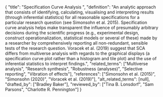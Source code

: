{
    "title": "Specification Curve Analysis ",
    "definition": "An analytic approach that consists of identifying, calculating, visualising and interpreting results (through inferential statistics) for all reasonable specifications for a particular research question (see Simonsohn et al. 2015). Specification curve analysis helps make transparent the influence of presumably arbitrary decisions during the scientific progress (e.g., experimental design, construct operationalization, statistical models or several of these) made by a researcher by comprehensively reporting all non-redundant, sensible tests of the research question. Voracek et al. (2019) suggest that SCA differs from multiverse analysis with regards to the graphical displays (a specification curve plot rather than a histogram and tile plot) and the use of inferential statistics to interpret findings.",
    "related_terms": ["Multiverse analysis", "Research synthesis", "Robustness (analyses)", "Selective reporting", "Vibration of effects"],
    "references": ["Simonsohn et al. (2015)", "Simonsohn (2020)", "Voracek et al. (2019)"],
    "alt_related_terms": [null],
    "drafted_by": ["Bradley Baker"],
    "reviewed_by": ["Tina B. Lonsdorf", "Sam Parsons", "Charlotte R. Pennington"]
  }
